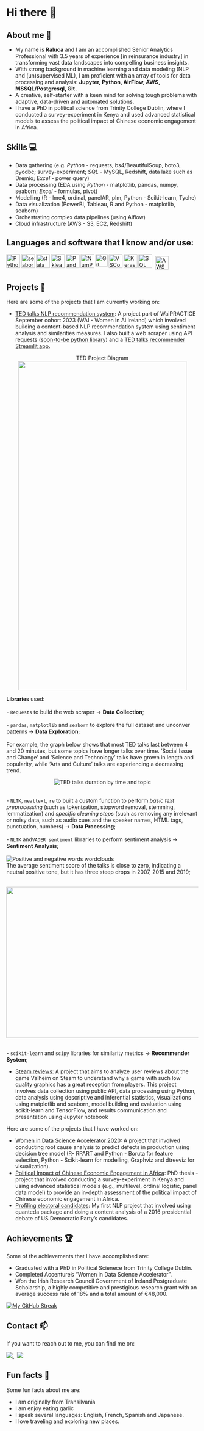 # Hi there 👋
## About me 💬
+ My name is <b>Raluca</b> and I am an accomplished Senior Analytics Professional with 3.5 years of experience [in reinsurance industry] in transforming vast data landscapes into compelling business insights.
+ With strong background in machine learning and data modeling (NLP and (un)supervised ML), I am proficient with an array of tools for data processing and analysis: <b> Jupyter, Python, AirFlow, AWS, MSSQL/Postgresql, Git </b>.
+ A creative, self-starter with a keen mind for solving tough problems with adaptive, data-driven and automated solutions.
+ I have a PhD in political science from Trinity College Dublin, where I conducted a survey-experiment in Kenya and used advanced statistical models to assess the political impact of Chinese economic engagement in Africa.

## Skills 💻

- Data gathering (e.g. _Python_ - requests, bs4/BeautifulSoup, boto3, pyodbc; survey-experiment; _SQL_ - MySQL, Redshift, data lake such as Dremio; _Excel_ - power query)
- Data processing (EDA using _Python_ - matplotlib, pandas, numpy, seaborn; _Excel_ - formulas, pivot)
- Modelling (R - lme4, ordinal, panelAR, plm, Python - Scikit-learn, Tyche)
- Data visualization (PowerBI, Tableau, R and Python - matplotlib, seaborn)
- Orchestrating complex data pipelines (using Aiflow)
- Cloud infrastructure (AWS - S3, EC2, Redshift)

## Languages and software that I know and/or use:

<img align='left' alt='Python' width='36px' src="https://user-images.githubusercontent.com/55111154/100546857-8ba9c700-3289-11eb-9627-ae469441946b.png"/>

<img align="left" alt="seaborn" width="36px" src= "https://user-images.githubusercontent.com/88608935/229353117-655914ed-f91a-4834-9925-eeb0dcc3f5e3.png"/>

<img align="left" alt="statamodels" width="36px" src= "https://user-images.githubusercontent.com/88608935/229353164-720f4b67-763f-4321-b00a-8cf1d03538c7.png"/>

<img align="left" alt="Sklearn" width="36px" src= "https://e7.pngegg.com/pngimages/309/384/png-clipart-scikit-learn-python-computer-icons-scikit-machine-learning-learning-text-orange-thumbnail.png"/>

<img align="left" alt="Pandas" width="36px" src= "https://encrypted-tbn0.gstatic.com/images?q=tbn:ANd9GcQj7YWmxNmbuzSB7RyPFlM99xnJMAre6eEj1OhL9EYo&s"/>

<img align="left" alt="NumPy" width="36px" src= "https://user-images.githubusercontent.com/67586773/105040771-43887300-5a88-11eb-9f01-bee100b9ef22.png"/>

<img align="left" alt="Git" width="32px" src= "https://user-images.githubusercontent.com/55111154/100549956-74280980-329c-11eb-8b47-62b3ea97e5ca.png"/>

<img align="left" alt="VSCode" width="36px" src= "https://user-images.githubusercontent.com/55111154/100549504-41304680-3299-11eb-811c-570aae79deba.png"/>

<img align="left" alt="Keras" width="36px" src= "https://upload.wikimedia.org/wikipedia/commons/thumb/a/ae/Keras_logo.svg/1024px-Keras_logo.svg.png"/>

<img align="left" alt="SQL" width="36px" src= "https://www.freeiconspng.com/thumbs/sql-server-icon-png/sql-server-icon-png-29.png"/>

<img style="padding:5px;" align="center" alt="AWS" width="35px" src="https://raw.githubusercontent.com/github/explore/fbceb94436312b6dacde68d122a5b9c7d11f9524/topics/aws/aws.png">

<br>
  
## Projects 🚀

Here are some of the projects that I am currently working on:

- [TED talks NLP recommendation system](https://github.com/women-in-ai-ireland/September-2023-Group-001): A project part of WaiPRACTICE September cohort 2023 (WAI - Women in Ai Ireland) which involved building a content-based NLP recommendation system using sentiment analysis and similarities measures. I also built a web scraper using API requests ([soon-to-be python library](https://github.com/RalucaN/oratix)) and a [TED talks recommender Streamlit app](https://ted-recommender-app.streamlit.app/).
<p align="center">
  TED Project Diagram<br>
  <img width="442" height="863" src="diagram_ted.png"></p>

  **Libraries** used:</br>
  <br>
     - `Requests` to build the web scraper → **Data Collection**;</br>
     <br>
     - `pandas`, `matplotlib` and `seaborn` to explore the full dataset and unconver patterns → **Data Exploration**;</br>
     <br>
     For example, the graph below shows that most TED talks last between 4 and 20 minutes, but some topics have longer talks over time. ‘Social Issue and Change’ and ‘Science and Technology’ talks have grown in length and popularity, while ‘Arts and Culture’ talks are experiencing a decreasing trend.
     <br>
     <p align="center">
     ![TED talks duration by time and topic](talk_topic_duration.png) <br></p>
     <br>
     - `NLTK`, `neattext`, `re` to built a custom function to perform *basic text preprocessing* (such as tokenization, stopword removal, stemming, lemmatization) and *specific cleaning steps* (such as removing any irrelevant or noisy data, such as audio cues and the speaker names, HTML tags, punctuation, numbers) → **Data Processing**; <br>
     <br>
     - `NLTK` and`VADER sentiment` libraries to perform sentiment analysis  → **Sentiment Analysis**; <br>
     <br>
    ![Positive and negative words wordclouds](wordclouds.png)<br>
    The average sentiment score of the talks is close to zero, indicating a neutral positive tone, but it has three steep drops in 2007, 2015 and 2019;<br>
    <br>
    <p align="center">
    <img width="605" height="396" src="sentimentscorebyyear.png"></p>
    <br>
     - `scikit-learn` and `scipy` libraries for similarity metrics  → **Recommender System**;   
  
- [Steam reviews](https://github.com/RalucaN/Steam_reviews): A project that aims to analyze user reviews about the game Valheim on Steam to understand why a game with such low quality graphics has a great reception from players. This project involves data collection using public API, data processing using Python, data analysis using descriptive and inferential statistics, visualizations using matplotlib and seaborn, model building and evaluation using scikit-learn and TensorFlow, and results communication and presentation using Jupyter notebook


Here are some of the projects that I have worked on:
- [Women in Data Science Accelerator 2020](https://github.com/RalucaN/PRODCO-DS): A project that involved conducting root cause analysis to predict defects in production using decision tree model (R- RPART and Python - Boruta for feature selection, Python - Scikit-learn for modelling, Graphviz and dtreeviz for visualization).
- [Political Impact of Chinese Economic Engagement in Africa](https://github.com/RalucaN/Data-projects/tree/master/PhD_thesis(2015-2019)): PhD thesis - project that involved conducting a survey-experiment in Kenya and using advanced statistical models (e.g., multilevel, ordinal logistic, panel data model) to provide an in-depth assessment of the political impact of Chinese economic engagement in Africa.
- [Profiling electoral candidates](https://github.com/RalucaN/Data-projects/tree/master/Text%20analysis%20project%20using%20R%20(2016%20and%202020)): My first NLP project that involved using quanteda package and doing a content analysis of a 2016 presidential debate of US Democratic Party’s candidates.

## Achievements 🏆

Some of the achievements that I have accomplished are:

- Graduated with a PhD in Political Scienece from Trinity College Dublin.
- Completed Accenture’s “Women in Data Science Accelerator”.
- Won the Irish Research Council Government of Ireland Postgraduate Scholarship, a highly competitive and prestigious research grant with an average success rate of 18% and a total amount of €48,000.
  
[![My GitHub Streak](https://streak-stats.demolab.com?user=RalucaN&theme=transparent&hide_border=true&date_format=j%20M%5B%20Y%5D&mode=weekly)](https://git.io/streak-stats)

## Contact 📫

If you want to reach out to me, you can find me on:

<p align='left'>
  <a href="nicoara_raluca90@yahoo.com">
  <img src="https://img.shields.io/badge/Gmail-D14836?style=for-the-badge&logo=gmail&logoColor=white">
  </a>&nbsp
  
  <a href="https://www.linkedin.com/in/raluca-nicoara/">
  <img src="https://img.shields.io/badge/LinkedIn-0077B5?style=for-the-badge&logo=linkedin&logoColor=white">
  </a>

## Fun facts 🎉

Some fun facts about me are:

- I am originally from Transilvania
- I am enjoy eating garlic 
- I speak several languages: English, French, Spanish and Japanese.
- I love traveling and exploring new places.









